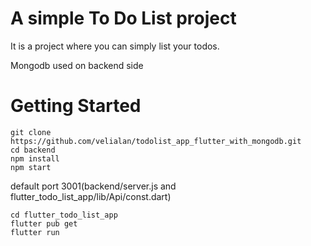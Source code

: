 # A simple To Do List project
It is a project where you can simply list your todos.

Mongodb used on backend side

#  Getting Started
    git clone https://github.com/velialan/todolist_app_flutter_with_mongodb.git
    cd backend
    npm install
    npm start
    
default port 3001(backend/server.js and flutter_todo_list_app/lib/Api/const.dart) 

    cd flutter_todo_list_app
    flutter pub get
    flutter run
